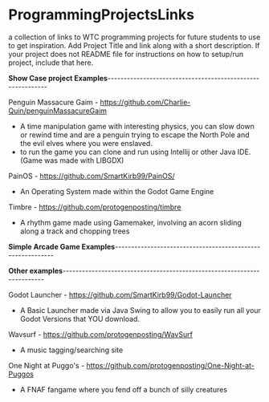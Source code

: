 # ProgrammingProjectsLinks
a collection of links to WTC programming projects for future students to use to get inspiration. Add Project Title and link along with a short description.  If your project does not README file for instructions on how to setup/run project, include that here.

**Show Case project Examples**-----------------------------------------------------------

Penguin Massacure Gaim - https://github.com/Charlie-Quin/penguinMassacureGaim
  - A time manipulation game with interesting physics, you can slow down or rewind time and are a penguin trying to escape the North Pole and the evil elves where you were enslaved.
  - to run the game you can clone and run using Intellij or other Java IDE.  (Game was made with LIBGDX)
    
PainOS - https://github.com/SmartKirb99/PainOS/
 - An Operating System made within the Godot Game Engine

Timbre - https://github.com/protogenposting/timbre
 - A rhythm game made using Gamemaker, involving an acorn sliding along a track and chopping trees

**Simple Arcade Game Examples**-----------------------------------------------------------


**Other examples**------------------------------------------------------------------------

Godot Launcher - https://github.com/SmartKirb99/Godot-Launcher
- A Basic Launcher made via Java Swing to allow you to easily run all your Godot Versions that YOU download.

Wavsurf - https://github.com/protogenposting/WavSurf
 - A music tagging/searching site

One Night at Puggo's - https://github.com/protogenposting/One-Night-at-Puggos
 - A FNAF fangame where you fend off a bunch of silly creatures

